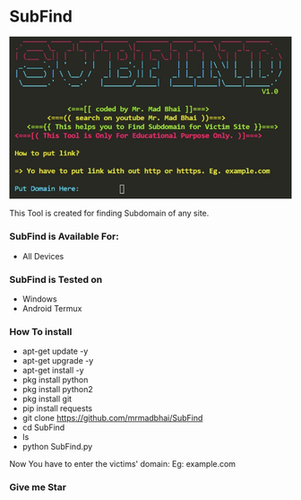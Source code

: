 # SubFind

![SubFind](https://github.com/mrmadbhai/SubFind/blob/main/SubFind.jpg)

This Tool is created for finding Subdomain of any site.

### SubFind is Available For:

* All Devices 

### SubFind is Tested on

* Windows
* Android Termux

### How To install

* apt-get update -y
* apt-get upgrade -y
* apt-get install -y
* pkg install python
* pkg install python2
* pkg install git
* pip install requests
* git clone https://github.com/mrmadbhai/SubFind
* cd SubFind
* ls
* python SubFind.py

Now You have to enter the victims' domain:
Eg: example.com

### Give me Star
